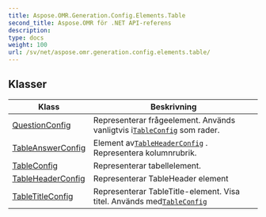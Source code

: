 ```yaml
---
title: Aspose.OMR.Generation.Config.Elements.Table
second_title: Aspose.OMR för .NET API-referens
description: 
type: docs
weight: 100
url: /sv/net/aspose.omr.generation.config.elements.table/
---
```



## Klasser

| Klass | Beskrivning |
| --- | --- |
| [QuestionConfig](./questionconfig/) | Representerar frågeelement. Används vanligtvis i[`TableConfig`](../aspose.omr.generation.config.elements.table/tableconfig/) som rader. |
| [TableAnswerConfig](./tableanswerconfig/) | Element av[`TableHeaderConfig`](../aspose.omr.generation.config.elements.table/tableheaderconfig/) . Representera kolumnrubrik. |
| [TableConfig](./tableconfig/) | Representerar tabellelement. |
| [TableHeaderConfig](./tableheaderconfig/) | Representerar TableHeader element |
| [TableTitleConfig](./tabletitleconfig/) | Representerar TableTitle-element. Visa titel. Används med[`TableConfig`](../aspose.omr.generation.config.elements.table/tableconfig/) |


